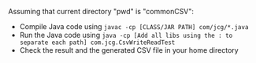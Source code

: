 Assuming that current directory "pwd" is "commonCSV":
* Compile Java code using `javac -cp [CLASS/JAR PATH] com/jcg/*.java`
* Run the Java code using `java -cp [Add all libs using the : to separate each path] com.jcg.CsvWriteReadTest`
* Check the result and the generated CSV file in your home directory
